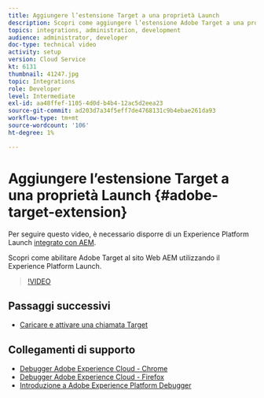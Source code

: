 ```yaml
---
title: Aggiungere l’estensione Target a una proprietà Launch
description: Scopri come aggiungere l’estensione Adobe Target a una proprietà Adobe Experience Platform Launch.
topics: integrations, administration, development
audience: administrator, developer
doc-type: technical video
activity: setup
version: Cloud Service
kt: 6131
thumbnail: 41247.jpg
topic: Integrations
role: Developer
level: Intermediate
exl-id: aa48ffef-1105-4d0d-b4b4-12ac5d2eea23
source-git-commit: ad203d7a34f5eff7de4768131c9b4ebae261da93
workflow-type: tm+mt
source-wordcount: '106'
ht-degree: 1%

---
```


# Aggiungere l’estensione Target a una proprietà Launch {#adobe-target-extension}

Per seguire questo video, è necessario disporre di un Experience Platform Launch [integrato con AEM](../experience-platform-launch/overview.md).

Scopri come abilitare Adobe Target al sito Web AEM utilizzando il Experience Platform Launch.

>[!VIDEO](https://video.tv.adobe.com/v/41247?quality=12&learn=on)

## Passaggi successivi

+ [Caricare e attivare una chiamata Target](./load-and-fire-target.md)

## Collegamenti di supporto

+ [Debugger Adobe Experience Cloud - Chrome](https://chrome.google.com/webstore/detail/adobe-experience-cloud-de/ocdmogmohccmeicdhlhhgepeaijenapj)
+ [Debugger Adobe Experience Cloud - Firefox](https://addons.mozilla.org/en-US/firefox/addon/adobe-experience-platform-dbg/)
+ [Introduzione a Adobe Experience Platform Debugger](https://experienceleague.adobe.com/docs/debugger-learn/tutorials/experience-platform-debugger/introduction-to-the-experience-platform-debugger.html)
